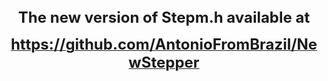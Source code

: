 <html>

<head>
</head>

<body>

<p>&nbsp;</p>
<p align="center"><b><font size="5">The new version of Stepm.h available at</font></b></p>
<p align="center"><b>
<a href="https://github.com/AntonioFromBrazil/NewStepper"><font size="5">
https://github.com/AntonioFromBrazil/NewStepper</font></a></b><br>
&nbsp;</p>

</body>

</html>

